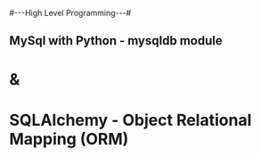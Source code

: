 #---High Level Programming---#

## MySql with Python - mysqldb module
#                &
# SQLAlchemy - Object Relational Mapping (ORM)
